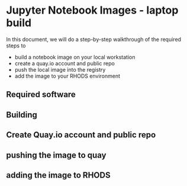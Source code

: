 # Jupyter Notebook Images - laptop build

In this document, we will do a step-by-step walkthrough of the required steps to
* build a notebook image on your local workstation
* create a quay.io account and public repo
* push the local image into the registry
* add the image to your RHODS environment

## Required software


## Building


## Create Quay.io account and public repo


## pushing the image to quay


## adding the image to RHODS


